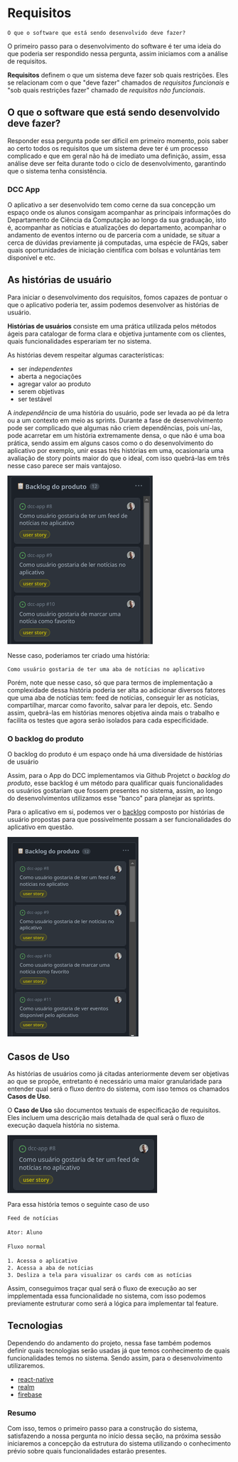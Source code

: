 # Requisitos

    O que o software que está sendo desenvolvido deve fazer?

O primeiro passo para o desenvolvimento do software é ter uma ideia do que poderia ser respondido nessa pergunta, assim iniciamos com a análise de requisitos.

**Requisitos** definem o que um sistema deve fazer sob quais restrições. Eles se relacionam com o que "deve fazer" chamados de *requisitos funcionais* e "sob quais restrições fazer" chamado de *requisitos não funcionais*.

## O que o software que está sendo desenvolvido deve fazer?

Responder essa pergunta pode ser díficil em primeiro momento, pois saber ao certo todos os requisitos que um sistema deve ter é um processo complicado e que em geral não há de imediato uma definição, assim, essa análise deve ser feita durante todo o ciclo de desenvolvimento, garantindo que o sistema tenha consistência.

### DCC App

O aplicativo a ser desenvolvido tem como cerne da sua concepção um espaço onde os alunos consigam acompanhar as principais informações do Departamento de Ciência da Computação ao longo da sua graduação, isto é, acompanhar as notícias e atualizações do departamento, acompanhar o andamento de eventos interno ou de parceria com a unidade, se situar a cerca de dúvidas previamente já computadas, uma espécie de FAQs, saber quais oportunidades de iniciação científica com bolsas e voluntárias tem disponível e etc.

## As histórias de usuário

Para iniciar o desenvolvimento dos requisitos, fomos capazes de pontuar o que o aplicativo poderia ter, assim podemos desenvolver as histórias de usuário.

**Histórias de usuários** consiste em uma prática utilizada pelos métodos ágeis para catalogar de forma clara e objetiva juntamente com os clientes, quais funcionalidades esperariam ter no sistema.

As histórias devem respeitar algumas características: 

* ser *independentes*
* aberta a negociações
* agregar valor ao produto
* serem objetivas
* ser testável

A *independência* de uma história do usuário, pode ser levada ao pé da letra ou a um contexto em meio as sprints. Durante a fase de desenvolvimento pode ser complicado que algumas não criem dependências, pois uní-las, pode acarretar em um história extremamente densa, o que não é uma boa prática, sendo assim em alguns casos como o do desenvolvimento do aplicativo por exemplo, unir essas três histórias em uma, ocasionaria uma avaliação de story points maior do que o ideal, com isso quebrá-las em três nesse caso parece ser mais vantajoso.

![dependencia](imgs/dependencia_1.png)

Nesse caso, poderiamos ter criado uma história:

    Como usuário gostaria de ter uma aba de notícias no aplicativo

Porém, note que nesse caso, só que para termos de implementação a complexidade dessa história poderia ser alta ao adicionar diversos fatores que uma aba de notícias tem: feed de notícias, conseguir ler as notícias, compartilhar, marcar como favorito, salvar para ler depois, etc. Sendo assim, quebrá-las em histórias menores objetiva ainda mais o trabalho e facilita os testes que agora serão isolados para cada especificidade.

### O backlog do produto

O backlog do produto é um espaço onde há uma diversidade de histórias de usuário

Assim, para o App do DCC implementamos via Github Projetct o *backlog do produto*, esse backlog é um método para qualificar quais funcionalidades os usuários gostariam que fossem presentes no sistema, assim, ao longo do desenvolvimentos utilizamos esse "banco" para planejar as sprints.

Para o aplicativo em si, podemos ver o [backlog](https://github.com/users/userhv/projects/1/views/1)  composto por histórias de usuário propostas para que possivelmente possam a ser funcionalidades do aplicativo em questão.

![backlog](imgs/backlog_1.png)

## Casos de Uso

As histórias de usuários como já citadas anteriormente devem ser objetivas ao que se propõe, entretanto é necessário uma maior granularidade para entender qual será o fluxo dentro do sistema, com isso temos os chamados **Casos de Uso**.

O **Caso de Uso** são documentos textuais de especificação de requisitos. Eles incluem uma descrição mais detalhada de qual será o fluxo de execução daquela história no sistema.

![caso_uso_1](imgs/caso_uso_1.png)

Para essa história temos o seguinte caso de uso

    Feed de notícias

    Ator: Aluno

    Fluxo normal

    1. Acessa o aplicativo
    2. Acessa a aba de notícias
    3. Desliza a tela para visualizar os cards com as notícias

Assim, conseguimos traçar qual será o fluxo de execução ao ser impplementada essa funcionalidade no sistema, com isso podemos previamente estruturar como será a lógica para implementar tal feature.

## Tecnologias

Dependendo do andamento do projeto, nessa fase também podemos definir quais tecnologias serão usadas já que temos conhecimento de quais funcionalidades temos no sistema. Sendo assim, para o desenvolvimento utilizaremos.

* [react-native](https://reactnative.dev/)
* [realm](https://realm.io/)
* [firebase](https://firebase.google.com/?hl=pt-br)

### Resumo

Com isso, temos o primeiro passo para a construção do sistema, satisfazendo a nossa pergunta no início dessa seção, na próxima sessão iniciaremos a concepção da estrutura do sistema utilizando o conhecimento prévio sobre quais funcionalidades estarão presentes.